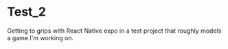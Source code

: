 # Test_2
 Getting to grips with React Native expo in a test project that roughly models a game I'm working on.
